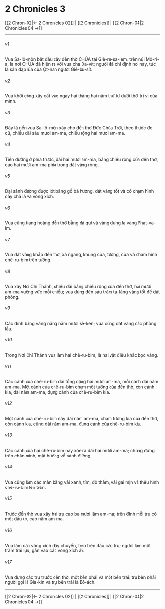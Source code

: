 # 2 Chronicles 3

[[2 Chron-02|← 2 Chronicles 02]] | [[2 Chronicles]] | [[2 Chron-04|2 Chronicles 04 →]]
***



###### v1 
Vua Sa-lô-môn bắt đầu xây đền thờ CHÚA tại Giê-ru-sa-lem, trên núi Mô-ri-a, là nơi CHÚA đã hiện ra với vua cha Đa-vít; người đã chỉ định nơi này, tức là sân đạp lúa của Ọt-nan người Giê-bu-sít. 

###### v2 
Vua khởi công xây cất vào ngày hai tháng hai năm thứ tư dưới thời trị vì của mình. 

###### v3 
Đây là nền vua Sa-lô-môn xây cho đền thờ Đức Chúa Trời, theo thước đo cũ, chiều dài sáu mươi am-ma, chiều rộng hai mươi am-ma. 

###### v4 
Tiền đường ở phía trước, dài hai mươi am-ma, bằng chiều rộng của đền thờ, cao hai mươi am-ma phía trong dát vàng ròng. 

###### v5 
Đại sảnh đường được lót bằng gỗ bá hương, dát vàng tốt và có chạm hình cây chà là và vòng xích. 

###### v6 
Vua cũng trang hoàng đền thờ bằng đá quí và vàng dùng là vàng Phạt-va-im. 

###### v7 
Vua dát vàng khắp đền thờ, xà ngang, khung cửa, tường, cửa và chạm hình chê-ru-bim trên tường. 

###### v8 
Vua xây Nơi Chí Thánh, chiều dài bằng chiều rộng của đền thờ, hai mươi am-ma vuông vức mỗi chiều; vua dùng đến sáu trăm ta-lâng vàng tốt để dát phòng. 

###### v9 
Các đinh bằng vàng nặng năm mươi sê-ken; vua cũng dát vàng các phòng lầu. 

###### v10 
Trong Nơi Chí Thánh vua làm hai chê-ru-bim, là hai vật điêu khắc bọc vàng. 

###### v11 
Các cánh của chê-ru-bim dài tổng cộng hai mươi am-ma, mỗi cánh dài năm am-ma. Một cánh của chê-ru-bim chạm một tường của đền thờ, còn cánh kia, dài năm am-ma, đụng cánh của chê-ru-bim kia. 

###### v12 
Một cánh của chê-ru-bim này dài năm am-ma, chạm tường kia của đền thờ, còn cánh kia, cũng dài năm am-ma, đụng cánh của chê-ru-bim kia. 

###### v13 
Các cánh của hai chê-ru-bim này xòe ra dài hai mươi am-ma; chúng đứng trên chân mình, mặt hướng về sảnh đường. 

###### v14 
Vua cũng làm các màn bằng vải xanh, tím, đỏ thẫm, vải gai mịn và thêu hình chê-ru-bim lên trên. 

###### v15 
Trước đền thờ vua xây hai trụ cao ba mươi lăm am-ma; trên đỉnh mỗi trụ có một đầu trụ cao năm am-ma. 

###### v16 
Vua làm các vòng xích dây chuyền, treo trên đầu các trụ; người làm một trăm trái lựu, gắn vào các vòng xích ấy. 

###### v17 
Vua dựng các trụ trước đền thờ, một bên phải và một bên trái; trụ bên phải người gọi là Gia-kin và trụ bên trái là Bô-ách.

***
[[2 Chron-02|← 2 Chronicles 02]] | [[2 Chronicles]] | [[2 Chron-04|2 Chronicles 04 →]]
